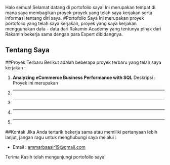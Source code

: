 Halo semua! Selamat datang di portofolio saya! Ini merupakan tempat di mana saya membagikan proyek-proyek yang telah saya kerjakan serta informasi tentang diri saya.
#Portofolio Saya
Ini merupakan proyek portofolio yang telah saya kerjakan, proyek yang saya kerjakan menggunakan data - data dari Rakamin Academy yang tentunya pihak dari Rakamin bekerja sama dengan para Expert dibidangnya.
## Tentang Saya

##Proyek Terbaru
Berikut adalah beberapa proyek terbaru yang telah saya kerjakan : 
1. **Analyzing eCommerce Business Performance with SQL**
   Deskripsi : Proyek ini merupakan 
3. ****
4. ****
5. ****
6. ****


##Kontak
Jika Anda tertarik bekerja sama atau memiliki pertanyaan lebih lanjut, jangan ragu untuk menghubungi saya melalui :

- Email : ammarbaasir19@gmail.com

Terima Kasih telah mengunjungi portofolio saya!
